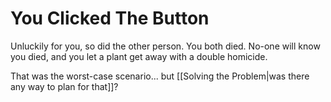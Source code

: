 # You Clicked The Button
Unluckily for you, so did the other person. You both died. No-one will know you died, and you let a plant get away with a double homicide.

That was the worst-case scenario... but [[Solving the Problem|was there any way to plan for that]]?